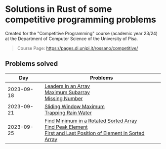 # Solutions in Rust of some competitive programming problems

Created for the "Competitive Programming" course (academic year 23/24) at the Department of Computer Science of the University of Pisa.

> Course Page: https://pages.di.unipi.it/rossano/competitive/

## Problems solved
<!-- create a table with the day on the first col and the problems on the second  -->


| Day | Problems |
| --- | -------- |
| 2023-09-18 | [Leaders in an Array](https://github.com/lukefleed/competitive-programming/tree/main/2023_09_18/learders_in_an_array) <br> [Maximum Subarray](https://github.com/lukefleed/competitive-programming/tree/main/2023_09_18/maximum_subarray) <br> [Missing Number](https://github.com/lukefleed/competitive-programming/tree/main/2023_09_18/missing_number) |
| 2023-09-21 | [Sliding Window Maximum](https://github.com/lukefleed/competitive-programming/tree/main/2023_09_21/sliding-window-maximum) <br> [Trapping Rain Water](https://github.com/lukefleed/competitive-programming/tree/main/2023_09_21/trapping-rain-water) |
| 2023-09-25 | [Find Minimum in a Rotated Sorted Array](https://github.com/lukefleed/competitive-programming/tree/main/2023_09_25/find-minimum-in-rotated-sorted-array) <br> [Find Peak Element](https://github.com/lukefleed/competitive-programming/tree/main/2023_09_25/find-peak-element) <br> [First and Last Position of Element in Sorted Array](https://github.com/lukefleed/competitive-programming/tree/main/2023_09_25/First_and_Last_Position_of_Element_in_Sorted_Array) |
